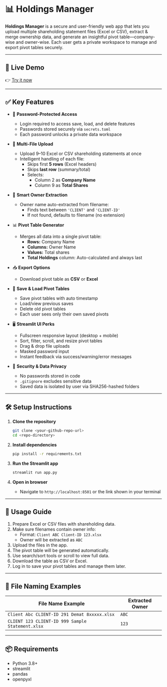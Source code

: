 # 📊 Holdings Manager

**Holdings Manager** is a secure and user-friendly web app that lets you upload multiple shareholding statement files (Excel or CSV), extract & merge ownership data, and generate an insightful pivot table—company-wise and owner-wise. Each user gets a private workspace to manage and export pivot tables securely.

---

## 🚀 Live Demo

👉 [Try it now](https://hold-letter.streamlit.app)


---

## ✅ Key Features

- 🔐 **Password-Protected Access**
  - Login required to access save, load, and delete features
  - Passwords stored securely via `secrets.toml`
  - Each password unlocks a private data workspace

- 📂 **Multi-File Upload**
  - Upload 9–10 Excel or CSV shareholding statements at once
  - Intelligent handling of each file:
    - Skips first **5 rows** (Excel headers)
    - Skips **last row** (summary/total)
    - Selects:
      - Column 2 as **Company Name**
      - Column 9 as **Total Shares**

- 🧠 **Smart Owner Extraction**
  - Owner name auto-extracted from filename:
    - Finds text between `'CLIENT'` and `'CLIENT-ID'`
    - If not found, defaults to filename (no extension)

- 📊 **Pivot Table Generator**
  - Merges all data into a single pivot table:
    - **Rows:** Company Name
    - **Columns:** Owner Name
    - **Values:** Total shares
    - **Total Holdings** column: Auto-calculated and always last

- 📥 **Export Options**
  - Download pivot table as **CSV** or **Excel**

- 💾 **Save & Load Pivot Tables**
  - Save pivot tables with auto timestamp
  - Load/view previous saves
  - Delete old pivot tables
  - Each user sees only their own saved pivots

- 🖥️ **Streamlit UI Perks**
  - Fullscreen responsive layout (desktop + mobile)
  - Sort, filter, scroll, and resize pivot tables
  - Drag & drop file uploads
  - Masked password input
  - Instant feedback via success/warning/error messages

- 🔐 **Security & Data Privacy**
  - No passwords stored in code
  - `.gitignore` excludes sensitive data
  - Saved data is isolated by user via SHA256-hashed folders


---

## 🛠️ Setup Instructions

1. **Clone the repository**
   ```bash
   git clone <your-github-repo-url>
   cd <repo-directory>
   ```

2. **Install dependencies**
   ```bash
   pip install -r requirements.txt
   ```

3. **Run the Streamlit app**
   ```bash
   streamlit run app.py
   ```

4. **Open in browser**
   - Navigate to `http://localhost:8501` or the link shown in your terminal

---

## 🧪 Usage Guide

1. Prepare Excel or CSV files with shareholding data.
2. Make sure filenames contain owner info:
   - Format: `Client ABC Client-ID 123.xlsx`
   - Owner will be extracted as `ABC`
3. Upload the files in the app.
4. The pivot table will be generated automatically.
5. Use search/sort tools or scroll to view full data.
6. Download the table as CSV or Excel.
7. Log in to save your pivot tables and manage them later.

---

## 📝 File Naming Examples

| File Name Example                                   | Extracted Owner |
|-----------------------------------------------------|------------------|
| `Client Abc CLIENT-ID 291 Demat 8xxxxx.xlsx`       | `ABC`           |
| `CLIENT 123 CLIENT-ID 999 Sample Statement.xlsx`   | `123`           |

---

## 📦 Requirements

- Python 3.8+
- streamlit
- pandas
- openpyxl
